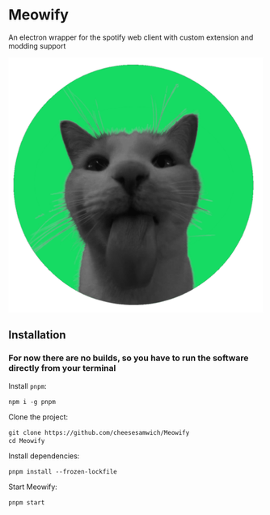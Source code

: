 # Meowify
An electron wrapper for the spotify web client with custom extension and modding support

![](https://raw.githubusercontent.com/cheesesamwich/Meowify/main/meowify%20logo.png?token=GHSAT0AAAAAACRU4QTFZDBH2RIJYG4WJSNQZSCVY4A)

## Installation

### For now there are no builds, so you have to run the software directly from your terminal

Install `pnpm`:

```shell
npm i -g pnpm
```

Clone the project:

```shell
git clone https://github.com/cheesesamwich/Meowify
cd Meowify
```

Install dependencies:

```shell
pnpm install --frozen-lockfile
```

Start Meowify:

```shell
pnpm start
```
